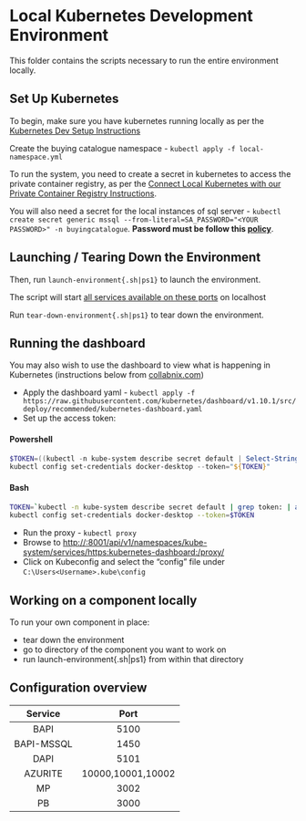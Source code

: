 # Local Kubernetes Development Environment

This folder contains the scripts necessary to run the entire environment locally. 

## Set Up Kubernetes

To begin, make sure you have kubernetes running locally as per the [Kubernetes Dev Setup Instructions](../Docs/DevSetup/local-k8s-setup.md)

Create the buying catalogue namespace - `kubectl apply -f local-namespace.yml`

To run the system, you need to create a secret in kubernetes to access the private container registry, as per the [Connect Local Kubernetes with our Private Container Registry Instructions](../Docs/DevSetup/k8s-private-registry.md).

You will also need a secret for the local instances of sql server - `kubectl create secret generic mssql --from-literal=SA_PASSWORD="<YOUR PASSWORD>" -n buyingcatalogue`. **Password must be follow this [policy](https://docs.microsoft.com/en-us/sql/relational-databases/security/password-policy?view=sql-server-ver15#password-complexity)**.

## Launching / Tearing Down the Environment

Then, run `launch-environment{.sh|ps1}` to launch the environment.

The script will start [all services available on these ports](#configuration-overview) on localhost

Run `tear-down-environment{.sh|ps1}` to tear down the environment.

## Running the dashboard

You may also wish to use the dashboard to view what is happening in Kubernetes (instructions below from [collabnix.com](https://collabnix.com/kubernetes-dashboard-on-docker-desktop-for-windows-2-0-0-3-in-2-minutes/))
- Apply the dashboard yaml - `kubectl apply -f https://raw.githubusercontent.com/kubernetes/dashboard/v1.10.1/src/deploy/recommended/kubernetes-dashboard.yaml`
- Set up the access token:
#### Powershell
```Powershell
$TOKEN=((kubectl -n kube-system describe secret default | Select-String "token:") -split " +")[1]
kubectl config set-credentials docker-desktop --token="${TOKEN}"
```
#### Bash
```bash
TOKEN=`kubectl -n kube-system describe secret default | grep token: | awk '{print $2}'`
kubectl config set-credentials docker-desktop --token=$TOKEN
```
- Run the proxy - `kubectl proxy`
- Browse to [http://:8001/api/v1/namespaces/kube-system/services/https:kubernetes-dashboard:/proxy/](http://localhost:8001/api/v1/namespaces/kube-system/services/https:kubernetes-dashboard:/proxy/)
- Click on Kubeconfig and select the “config” file under `C:\Users<Username>.kube\config`

## Working on a component locally

To run your own component in place:

- tear down the environment
- go to directory of the component you want to work on
- run launch-environment{.sh|ps1} from within that directory

## Configuration overview
| Service     | Port              |
| :-:         | :-:               |
| BAPI        | 5100              |
| BAPI-MSSQL  | 1450              |
| DAPI        | 5101              |
| AZURITE     | 10000,10001,10002 |
| MP          | 3002              |
| PB          | 3000              |
<!---
| ISAPI       | 5102              |
| ISAPI-MSSQL | 1451              |
-->
